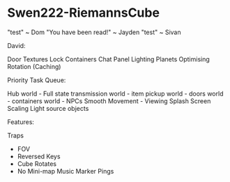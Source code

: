 Swen222-RiemannsCube
====================

"test" ~ Dom
"You have been read!" ~ Jayden
"test" ~ Sivan


David:

Door Textures
Lock
Containers
Chat Panel
Lighting
Planets
Optimising Rotation (Caching)


Priority Task Queue:

Hub
world - Full state transmission
world - item pickup
world - doors
world - containers
world - NPCs
Smooth Movement - Viewing
Splash Screen
Scaling
Light source objects


Features:

Traps
  - FOV
  - Reversed Keys
  - Cube Rotates
  - No Mini-map
Music
Marker
Pings


